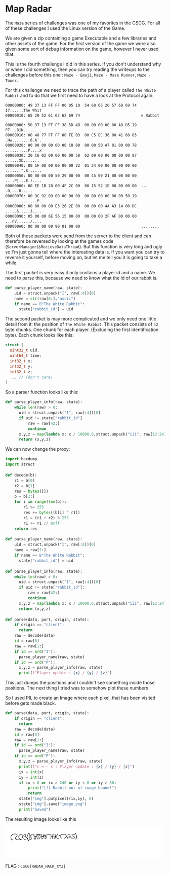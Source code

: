 # Map Radar

The `Maze` series of challenges was one of my favorites in the CSCG. For all of these challenges I used the Linux version of the Game.

We are given a zip containing a game Executable and a few libraries and other assets of the game. For the first version of the game we were also given some sort of debug information on the game, however I never used that.

This is the fourth challenge I did in this series. If you don't understand why or when I did something, then you can try reading the writeups to the challenges before this one : `Maze - Emoji`, `Maze - Maze Runner`, `Maze - Tower`.

For this challenge we need to trace the path of a player called `The White Rabbit` and to do that we first need to have a look at the Protocol again:
```
00000000: 49 37 13 FF FF 00 05 10  54 68 65 20 57 68 69 74  I7......The Whit
00000010: 65 20 52 61 62 62 69 74                           e Rabbit
```

```
00000000: 50 37 13 FF FF 38 5D 4B  00 00 00 00 00 A8 D5 19  P7...8]K........
00000010: 00 48 77 FF FF 00 FE 03  00 C5 EC 36 00 41 60 03  .Hw........6.A`.
00000020: 00 00 00 00 00 00 C8 00  00 00 50 A7 01 00 00 78  ..........P....x
00000030: 20 C6 02 00 00 00 00 58  62 09 00 00 00 00 00 87   ......Xb.......
00000040: D0 1F 00 00 00 00 00 22  01 24 00 00 00 00 00 00  .......".$......
00000050: 00 00 00 00 50 29 00 00  00 45 09 21 00 00 00 00  ....P)...E.!....
00000060: 00 EE 1B 20 00 4F 2C 00  00 15 52 1E 00 00 00 00  ... .O,...R.....
00000070: 00 9C 92 09 00 00 00 00  00 00 00 00 00 00 50 19  ..............P.
00000080: 00 00 00 00 E3 26 2E 00  00 00 00 4A A3 14 00 DC  .....&.....J....
00000090: 05 00 00 6E 56 15 00 00  00 00 00 2F AF 00 00 00  ...nV....../....
000000A0: 00 00 00 00 90 01 00 00                           ........
```


Both of these packets were send from the server to the client and can therefore be reversed by looking at the games code (`ServerManager$$RecieveDataThread`). But this function is very long and ugly so I'm just gonna tell where the interesting data is. If you want you can try to reverse it yourself, before moving on, but let me tell you it is going to take a while.

The first packet is very easy it only contains a player id and a name. We need to parse this, because we need to know what the id of our rabbit is.
```python
def parse_player_name(raw, state):
    uid = struct.unpack("I", raw[:4])[0]
    name = str(raw[8:],"ascii")
    if name == B"The White Rabbit":
      state["rabbit_id"] = uid
```

The second packet is may more complicated and we only need one little detail from it: the position of `The White Rabbit`. This packet consists of `42` byte chunks. One chunk for each player. (Excluding the first identification byte). Each chunk looks like this:
```c
struct {
  uint32_t uid;
  uint64_t time;
  int32_t x;
  int32_t y;
  int32_t z;
  ... // (don't care)
}
```
So a parser function looks like this:
```python
def parse_player_info(raw, state):
    while len(raw) > 0:
      uid = struct.unpack("I", raw[:4])[0]
      if uid != state["rabbit_id"]
          raw = raw[42:]
          continue
      x,y,z = map(lambda x: x / 10000.0,struct.unpack("iii", raw[12:24]))
      return (x,y,z)
```
We can now change the proxy:
```python
import hexdump
import struct

def decode(b):
    r1 = b[0]
    r2 = b[1]
    res = bytes([])
    b = b[2:]
    for i in range(len(b)):
        r1 %= 255
        res += bytes([b[i] ^ r1])
        r1 = (r1 + r2) % 255
        r1 += r1 // 0xff
    return res

def parse_player_name(raw, state):
    uid = struct.unpack("I", raw[:4])[0]
    name = raw[7:]
    if name == B"The White Rabbit":
      state["rabbit_id"] = uid

def parse_player_info(raw, state):
    while len(raw) > 0:
      uid = struct.unpack("I", raw[:4])[0]
      if uid != state["rabbit_id"]:
          raw = raw[42:]
          continue
      x,y,z = map(lambda x: x / 10000.0,struct.unpack("iii", raw[12:24]))
      return (x,y,z)

def parse(data, port, origin, state):
    if origin == "client":
      return
    raw = decode(data)
    id = raw[0]
    raw = raw[1:]
    if id == ord("I"):
      parse_player_name(raw, state)
    if id == ord("P"):
      x,y,z = parse_player_info(raw, state)
      print(f"Player update : {x} / {y} / {z}")
```

This just dumps the positions and I couldn't see something inside those positions. The next thing I tried was to somehow plot these numbers

So I used PIL to create an Image where each pixel, that has been visited before gets made black.
```python
def parse(data, port, origin, state):
    if origin == "client":
      return
    raw = decode(data)
    id = raw[0]
    raw = raw[1:]
    if id == ord("I"):
      parse_player_name(raw, state)
    if id == ord("P"):
      x,y,z = parse_player_info(raw, state)
      print(f"c <-- s : Player update : {x} / {y} / {z}")
      ix = int(x)
      iy = int(z)
      if ix < 0 or ix > 240 or iy < 0 or iy > 80:
          print("[!] Rabbit out of image bound!")
          return
      state["img"].putpixel((ix,iy), 0)
      state["img"].save("image.png")
      print("Saved")

```
The resulting image looks like this

![](image.png)

FLAG : `CSCG{RADAR_HACK_XYZ}`
